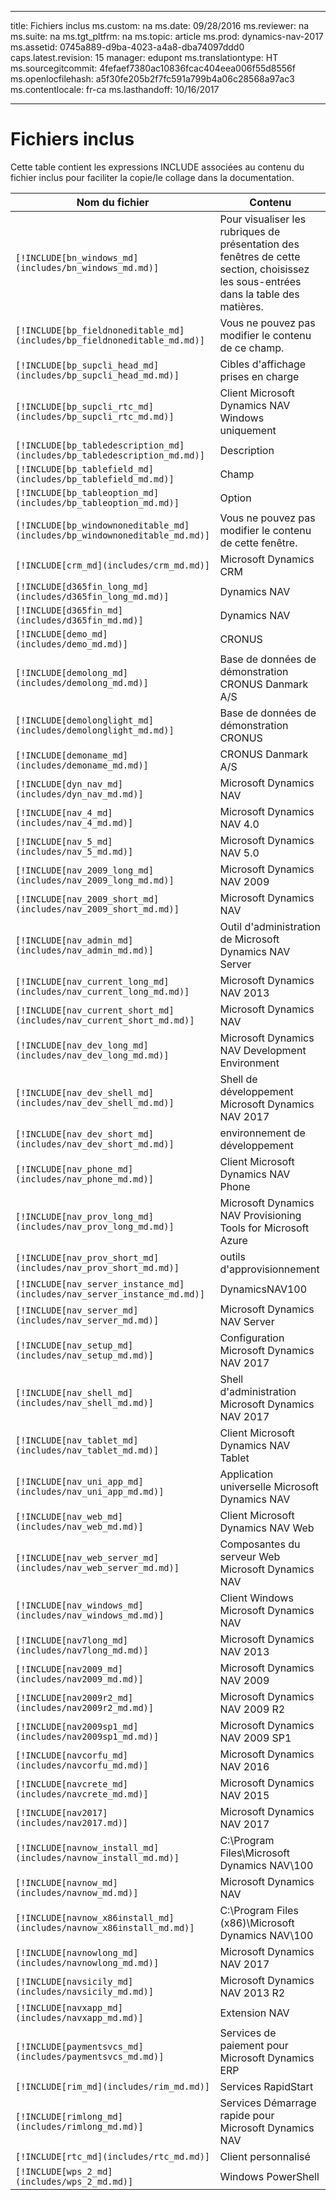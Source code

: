 
---
title: Fichiers inclus
ms.custom: na
ms.date: 09/28/2016
ms.reviewer: na
ms.suite: na
ms.tgt_pltfrm: na
ms.topic: article
ms.prod: dynamics-nav-2017
ms.assetid: 0745a889-d9ba-4023-a4a8-dba74097ddd0
caps.latest.revision: 15
manager: edupont
ms.translationtype: HT
ms.sourcegitcommit: 4fefaef7380ac10836fcac404eea006f55d8556f
ms.openlocfilehash: a5f30fe205b2f7fc591a799b4a06c28568a97ac3
ms.contentlocale: fr-ca
ms.lasthandoff: 10/16/2017

---

# <a name="include-files"></a>Fichiers inclus

Cette table contient les expressions INCLUDE associées au contenu du fichier inclus pour faciliter la copie/le collage dans la documentation.

|Nom du fichier   |Contenu  |
|------------|---------|
|`[!INCLUDE[bn_windows_md](includes/bn_windows_md.md)]`|Pour visualiser les rubriques de présentation des fenêtres de cette section, choisissez les sous-entrées dans la table des matières.|
|`[!INCLUDE[bp_fieldnoneditable_md](includes/bp_fieldnoneditable_md.md)]`|Vous ne pouvez pas modifier le contenu de ce champ.|
|`[!INCLUDE[bp_supcli_head_md](includes/bp_supcli_head_md.md)]`|Cibles d'affichage prises en charge|
|`[!INCLUDE[bp_supcli_rtc_md](includes/bp_supcli_rtc_md.md)]`|Client Microsoft Dynamics NAV Windows uniquement|
|`[!INCLUDE[bp_tabledescription_md](includes/bp_tabledescription_md.md)]`|Description| 
|`[!INCLUDE[bp_tablefield_md](includes/bp_tablefield_md.md)]`|Champ|
|`[!INCLUDE[bp_tableoption_md](includes/bp_tableoption_md.md)]`|Option|
|`[!INCLUDE[bp_windownoneditable_md](includes/bp_windownoneditable_md.md)]`|Vous ne pouvez pas modifier le contenu de cette fenêtre.|
|`[!INCLUDE[crm_md](includes/crm_md.md)]`|Microsoft Dynamics CRM|
|`[!INCLUDE[d365fin_long_md](includes/d365fin_long_md.md)]`|Dynamics NAV|
|`[!INCLUDE[d365fin_md](includes/d365fin_md.md)]`|Dynamics NAV|
|`[!INCLUDE[demo_md](includes/demo_md.md)]`|CRONUS|
|`[!INCLUDE[demolong_md](includes/demolong_md.md)]`|Base de données de démonstration CRONUS Danmark A/S|
|`[!INCLUDE[demolonglight_md](includes/demolonglight_md.md)]`|Base de données de démonstration CRONUS|
|`[!INCLUDE[demoname_md](includes/demoname_md.md)]`|CRONUS Danmark A/S|
|`[!INCLUDE[dyn_nav_md](includes/dyn_nav_md.md)]`|Microsoft Dynamics NAV|
|`[!INCLUDE[nav_4_md](includes/nav_4_md.md)]`|Microsoft Dynamics NAV 4.0|
|`[!INCLUDE[nav_5_md](includes/nav_5_md.md)]`|Microsoft Dynamics NAV 5.0|
|`[!INCLUDE[nav_2009_long_md](includes/nav_2009_long_md.md)]`|Microsoft Dynamics NAV 2009|
|`[!INCLUDE[nav_2009_short_md](includes/nav_2009_short_md.md)]`|Microsoft Dynamics NAV|
|`[!INCLUDE[nav_admin_md](includes/nav_admin_md.md)]`|Outil d'administration de Microsoft Dynamics NAV Server|
|`[!INCLUDE[nav_current_long_md](includes/nav_current_long_md.md)]`|Microsoft Dynamics NAV 2013|
|`[!INCLUDE[nav_current_short_md](includes/nav_current_short_md.md)]`|Microsoft Dynamics NAV|
|`[!INCLUDE[nav_dev_long_md](includes/nav_dev_long_md.md)]`|Microsoft Dynamics NAV Development Environment|
|`[!INCLUDE[nav_dev_shell_md](includes/nav_dev_shell_md.md)]`|Shell de développement Microsoft Dynamics NAV 2017|
|`[!INCLUDE[nav_dev_short_md](includes/nav_dev_short_md.md)]`|environnement de développement|
|`[!INCLUDE[nav_phone_md](includes/nav_phone_md.md)]`|Client Microsoft Dynamics NAV Phone|
|`[!INCLUDE[nav_prov_long_md](includes/nav_prov_long_md.md)]`|Microsoft Dynamics NAV Provisioning Tools for Microsoft Azure|
|`[!INCLUDE[nav_prov_short_md](includes/nav_prov_short_md.md)]`|outils d'approvisionnement|
|`[!INCLUDE[nav_server_instance_md](includes/nav_server_instance_md.md)]`|DynamicsNAV100|
|`[!INCLUDE[nav_server_md](includes/nav_server_md.md)]`|Microsoft Dynamics NAV Server|
|`[!INCLUDE[nav_setup_md](includes/nav_setup_md.md)]`|Configuration Microsoft Dynamics NAV 2017|
|`[!INCLUDE[nav_shell_md](includes/nav_shell_md.md)]`|Shell d'administration Microsoft Dynamics NAV 2017|
|`[!INCLUDE[nav_tablet_md](includes/nav_tablet_md.md)]`|Client Microsoft Dynamics NAV Tablet|
|`[!INCLUDE[nav_uni_app_md](includes/nav_uni_app_md.md)]`|Application universelle Microsoft Dynamics NAV|
|`[!INCLUDE[nav_web_md](includes/nav_web_md.md)]`|Client Microsoft Dynamics NAV Web|
|`[!INCLUDE[nav_web_server_md](includes/nav_web_server_md.md)]`|Composantes du serveur Web Microsoft Dynamics NAV|
|`[!INCLUDE[nav_windows_md](includes/nav_windows_md.md)]`|Client Windows Microsoft Dynamics NAV|
|`[!INCLUDE[nav7long_md](includes/nav7long_md.md)]`|Microsoft Dynamics NAV 2013|
|`[!INCLUDE[nav2009_md](includes/nav2009_md.md)]`|Microsoft Dynamics NAV 2009|
|`[!INCLUDE[nav2009r2_md](includes/nav2009r2_md.md)]`|Microsoft Dynamics NAV 2009 R2|
|`[!INCLUDE[nav2009sp1_md](includes/nav2009sp1_md.md)]`|Microsoft Dynamics NAV 2009 SP1|
|`[!INCLUDE[navcorfu_md](includes/navcorfu_md.md)]`|Microsoft Dynamics NAV 2016|
|`[!INCLUDE[navcrete_md](includes/navcrete_md.md)]`|Microsoft Dynamics NAV 2015|
|`[!INCLUDE[nav2017](includes/nav2017.md)]`|Microsoft Dynamics NAV 2017|
|`[!INCLUDE[navnow_install_md](includes/navnow_install_md.md)]`|C:\\Program Files\\Microsoft Dynamics NAV\\100|
|`[!INCLUDE[navnow_md](includes/navnow_md.md)]`|Microsoft Dynamics NAV|
|`[!INCLUDE[navnow_x86install_md](includes/navnow_x86install_md.md)]`|C:\\Program Files \(x86\)\\Microsoft Dynamics NAV\\100|
|`[!INCLUDE[navnowlong_md](includes/navnowlong_md.md)]`|Microsoft Dynamics NAV 2017|
|`[!INCLUDE[navsicily_md](includes/navsicily_md.md)]`|Microsoft Dynamics NAV 2013 R2|
|`[!INCLUDE[navxapp_md](includes/navxapp_md.md)]`|Extension NAV|
|`[!INCLUDE[paymentsvcs_md](includes/paymentsvcs_md.md)]`|Services de paiement pour Microsoft Dynamics ERP|
|`[!INCLUDE[rim_md](includes/rim_md.md)]`|Services RapidStart|
|`[!INCLUDE[rimlong_md](includes/rimlong_md.md)]`|Services Démarrage rapide pour Microsoft Dynamics NAV|
|`[!INCLUDE[rtc_md](includes/rtc_md.md)]`|Client personnalisé|
|`[!INCLUDE[wps_2_md](includes/wps_2_md.md)]`|Windows PowerShell|

